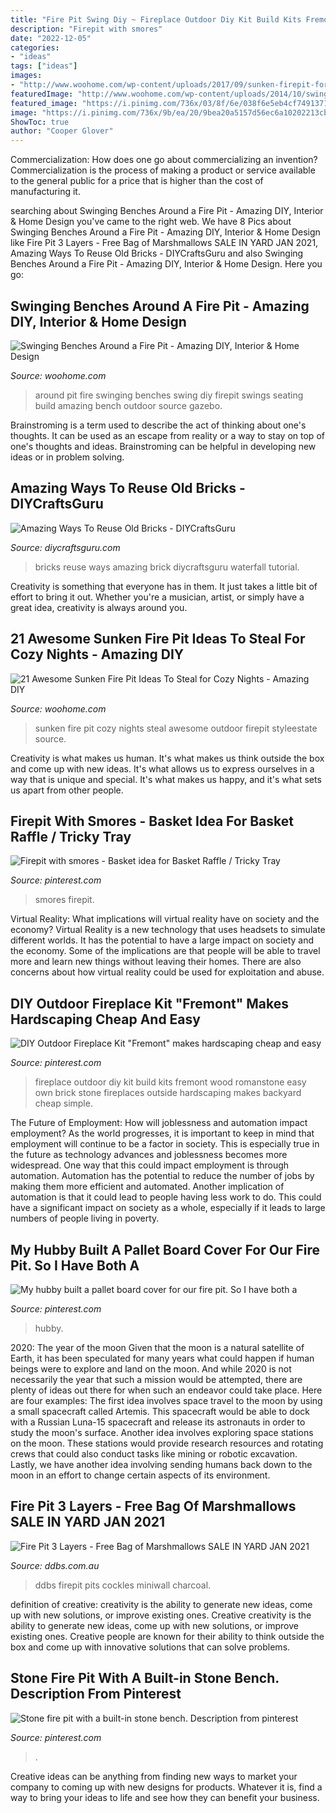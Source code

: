 ```yaml
---
title: "Fire Pit Swing Diy ~ Fireplace Outdoor Diy Kit Build Kits Fremont Wood Romanstone Easy Own Brick Stone Fireplaces Outside Hardscaping Makes Backyard Cheap Simple"
description: "Firepit with smores"
date: "2022-12-05"
categories:
- "ideas"
tags: ["ideas"]
images:
- "http://www.woohome.com/wp-content/uploads/2017/09/sunken-firepit-for-cozy-nights-7.jpg"
featuredImage: "http://www.woohome.com/wp-content/uploads/2014/10/swing-around-a-firepit-6.jpg"
featured_image: "https://i.pinimg.com/736x/03/8f/6e/038f6e5eb4cf7491371e6c83145f9720.jpg"
image: "https://i.pinimg.com/736x/9b/ea/20/9bea20a5157d56ec6a10202213cb43fd.jpg"
ShowToc: true
author: "Cooper Glover"
---
```



Commercialization: How does one go about commercializing an invention?
Commercialization is the process of making a product or service available to the general public for a price that is higher than the cost of manufacturing it.

	

		
searching about Swinging Benches Around a Fire Pit - Amazing DIY, Interior &amp; Home Design you've came to the right web. We have 8 Pics about Swinging Benches Around a Fire Pit - Amazing DIY, Interior &amp; Home Design like Fire Pit 3 Layers - Free Bag of Marshmallows SALE IN YARD JAN 2021, Amazing Ways To Reuse Old Bricks - DIYCraftsGuru and also Swinging Benches Around a Fire Pit - Amazing DIY, Interior &amp; Home Design. Here you go:
		
    
## Swinging Benches Around A Fire Pit - Amazing DIY, Interior &amp; Home Design

<img loading=lazy src="http://www.woohome.com/wp-content/uploads/2014/10/swing-around-a-firepit-6.jpg" onerror="this.onerror=null;this.src='https://tse3.mm.bing.net/th?id=OIP.ePAbQJdGSrrG3Yj_ScOBlgHaFY&amp;pid=15.1';" alt="Swinging Benches Around a Fire Pit - Amazing DIY, Interior &amp; Home Design">

_Source: woohome.com_

>around pit fire swinging benches swing diy firepit swings seating build amazing bench outdoor source gazebo. 

	

Brainstroming is a term used to describe the act of thinking about one's thoughts. It can be used as an escape from reality or a way to stay on top of one's thoughts and ideas. Brainstroming can be helpful in developing new ideas or in problem solving.

    
## Amazing Ways To Reuse Old Bricks - DIYCraftsGuru

<img loading=lazy src="https://www.diycraftsguru.com/wp-content/uploads/2016/08/05-reuse-old-bricks.jpg" onerror="this.onerror=null;this.src='https://tse2.mm.bing.net/th?id=OIP.xKDdAGfkVDWOIUQh0k9kfAHaOX&amp;pid=15.1';" alt="Amazing Ways To Reuse Old Bricks - DIYCraftsGuru">

_Source: diycraftsguru.com_

>bricks reuse ways amazing brick diycraftsguru waterfall tutorial. 

	

Creativity is something that everyone has in them. It just takes a little bit of effort to bring it out. Whether you're a musician, artist, or simply have a great idea, creativity is always around you.

    
## 21 Awesome Sunken Fire Pit Ideas To Steal For Cozy Nights - Amazing DIY

<img loading=lazy src="http://www.woohome.com/wp-content/uploads/2017/09/sunken-firepit-for-cozy-nights-7.jpg" onerror="this.onerror=null;this.src='https://tse3.mm.bing.net/th?id=OIP.ABRIuNq92EtkkGhfLnp0wwHaK8&amp;pid=15.1';" alt="21 Awesome Sunken Fire Pit Ideas To Steal for Cozy Nights - Amazing DIY">

_Source: woohome.com_

>sunken fire pit cozy nights steal awesome outdoor firepit styleestate source. 

	

Creativity is what makes us human. It's what makes us think outside the box and come up with new ideas. It's what allows us to express ourselves in a way that is unique and special. It's what makes us happy, and it's what sets us apart from other people.

    
## Firepit With Smores - Basket Idea For Basket Raffle / Tricky Tray

<img loading=lazy src="https://i.pinimg.com/736x/9b/ea/20/9bea20a5157d56ec6a10202213cb43fd.jpg" onerror="this.onerror=null;this.src='https://tse1.mm.bing.net/th?id=OIP.kl4VYBxDt0t3cOfGE_wozQHaJ3&amp;pid=15.1';" alt="Firepit with smores - Basket idea for Basket Raffle / Tricky Tray">

_Source: pinterest.com_

>smores firepit. 

	

Virtual Reality: What implications will virtual reality have on society and the economy?
Virtual Reality is a new technology that uses headsets to simulate different worlds. It has the potential to have a large impact on society and the economy. Some of the implications are that people will be able to travel more and learn new things without leaving their homes. There are also concerns about how virtual reality could be used for exploitation and abuse.

    
## DIY Outdoor Fireplace Kit &quot;Fremont&quot; Makes Hardscaping Cheap And Easy

<img loading=lazy src="https://i.pinimg.com/736x/03/8f/6e/038f6e5eb4cf7491371e6c83145f9720.jpg" onerror="this.onerror=null;this.src='https://tse1.mm.bing.net/th?id=OIP.gxZ6F2rrH4S12PCrv1kizAHaJ3&amp;pid=15.1';" alt="DIY Outdoor Fireplace Kit &quot;Fremont&quot; makes hardscaping cheap and easy">

_Source: pinterest.com_

>fireplace outdoor diy kit build kits fremont wood romanstone easy own brick stone fireplaces outside hardscaping makes backyard cheap simple. 

	

The Future of Employment: How will joblessness and automation impact employment?
As the world progresses, it is important to keep in mind that employment will continue to be a factor in society. This is especially true in the future as technology advances and joblessness becomes more widespread. One way that this could impact employment is through automation. Automation has the potential to reduce the number of jobs by making them more efficient and automated. Another implication of automation is that it could lead to people having less work to do. This could have a significant impact on society as a whole, especially if it leads to large numbers of people living in poverty.

    
## My Hubby Built A Pallet Board Cover For Our Fire Pit. So I Have Both A

<img loading=lazy src="https://i.pinimg.com/736x/4e/82/a7/4e82a766c2757d1395adb6a5460c945d--pallet-boards-pallet-projects.jpg" onerror="this.onerror=null;this.src='https://tse1.mm.bing.net/th?id=OIP.7K5dQfcel_ozXTOgkTOYigHaJ3&amp;pid=15.1';" alt="My hubby built a pallet board cover for our fire pit. So I have both a">

_Source: pinterest.com_

>hubby. 

	

2020: The year of the moon
Given that the moon is a natural satellite of Earth, it has been speculated for many years what could happen if human beings were to explore and land on the moon. And while 2020 is not necessarily the year that such a mission would be attempted, there are plenty of ideas out there for when such an endeavor could take place. Here are four examples: 
The first idea involves space travel to the moon by using a small spacecraft called Artemis. This spacecraft would be able to dock with a Russian Luna-15 spacecraft and release its astronauts in order to study the moon's surface. 
Another idea involves exploring space stations on the moon. These stations would provide research resources and rotating crews that could also conduct tasks like mining or robotic excavation. 
Lastly, we have another idea involving sending humans back down to the moon in an effort to change certain aspects of its environment.

    
## Fire Pit 3 Layers - Free Bag Of Marshmallows SALE IN YARD JAN 2021

<img loading=lazy src="https://www.ddbs.com.au/wp-content/uploads/2020/06/miniwall-firepit-oatmeal-charcoal-peter-scaled.jpg" onerror="this.onerror=null;this.src='https://tse4.mm.bing.net/th?id=OIP.Gj1LLh2QB9ZpZCBGnrUzigHaHL&amp;pid=15.1';" alt="Fire Pit 3 Layers - Free Bag of Marshmallows SALE IN YARD JAN 2021">

_Source: ddbs.com.au_

>ddbs firepit pits cockles miniwall charcoal. 

	

definition of creative: creativity is the ability to generate new ideas, come up with new solutions, or improve existing ones.
Creative creativity is the ability to generate new ideas, come up with new solutions, or improve existing ones. Creative people are known for their ability to think outside the box and come up with innovative solutions that can solve problems.

    
## Stone Fire Pit With A Built-in Stone Bench. Description From Pinterest

<img loading=lazy src="https://i.pinimg.com/736x/3b/90/7d/3b907d38f33c8f9edf5c46eeaee29e09--backyard-fire-pits-outdoor-fire-pits.jpg" onerror="this.onerror=null;this.src='https://tse3.mm.bing.net/th?id=OIP.Wv9tAg6yd27wgyaau3xm8ADYEg&amp;pid=15.1';" alt="Stone fire pit with a built-in stone bench. Description from pinterest">

_Source: pinterest.com_

>. 

	

Creative ideas can be anything from finding new ways to market your company to coming up with new designs for products. Whatever it is, find a way to bring your ideas to life and see how they can benefit your business.


